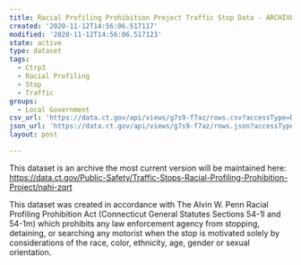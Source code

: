 ```yaml
---
title: Racial Profiling Prohibition Project Traffic Stop Data - ARCHIVE
created: '2020-11-12T14:56:06.517117'
modified: '2020-11-12T14:56:06.517123'
state: active
type: dataset
tags:
  - Ctrp3
  - Racial Profiling
  - Stop
  - Traffic
groups:
  - Local Government
csv_url: 'https://data.ct.gov/api/views/g7s9-f7az/rows.csv?accessType=DOWNLOAD'
json_url: 'https://data.ct.gov/api/views/g7s9-f7az/rows.json?accessType=DOWNLOAD'
layout: post

---
```

This dataset is an archive the most current version will be maintained here: https://data.ct.gov/Public-Safety/Traffic-Stops-Racial-Profiling-Prohibition-Project/nahi-zqrt

This dataset was created in accordance with The Alvin W. Penn Racial Profiling Prohibition Act (Connecticut General Statutes Sections 54-1l and 54-1m) which prohibits any law enforcement agency from stopping, detaining, or searching any motorist when the stop is motivated solely by considerations of the race, color, ethnicity, age, gender or sexual orientation.
